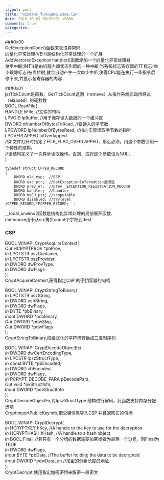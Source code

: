 ```yaml
---  
layout: post  
title: "windows_func&amp;&amp;CSP"  
date: 2015-10-01 00:52:01 +0800  
comments: true  
categories:   
---  
```

###0x00  
GetExceptionCode()函数来获取异常码  
向量化异常处理(VEH)是结构化异常处理的一个扩展  
AddVectoredExceptionHandler()函数添加一个向量化异常处理器  
单步中断(INT1)是由机器内部状态引起的一种中断,当系统标志寄存器的TF标志(单步跟踪标志)被置位时,就会自动产生一次单步中断,使得CPU能在执行一条指令后停下来,并显示各寄存器的内容  
  
###0x01  
jetTickCount是函数。GetTickCount返回（retrieve）从操作系统启动所经过（elapsed）的毫秒数  
	BOOL ReadFile(  
	    HANDLE hFile,                                    //文件的句柄  
	    LPVOID lpBuffer,                                //用于保存读入数据的一个缓冲区  
	    DWORD nNumberOfBytesToRead,    //要读入的字节数  
	    LPDWORD lpNumberOfBytesRead,    //指向实际读取字节数的指针  
	    LPOVERLAPPED lpOverlapped  
	    //如文件打开时指定了FILE_FLAG_OVERLAPPED，那么必须，用这个参数引用一个特殊的结构。  
	    //该结构定义了一次异步读取操作。否则，应将这个参数设为NULL  
	)  
  
	typedef struct CPPEH_RECORD        
	{        
	    DWORD old_esp;  //ESP       
	    DWORD exc_ptr;  //GetExceptionInformation返回值       
	    DWORD prev_er;  //prev _EXCEPTION_REGISTRATION_RECORD       
	    DWORD handler;  //handler       
	    DWORD msEH_ptr; //scopetable       
	    DWORD disabled; //trylevel       
	}CPPEH_RECORD,*PCPPEH_RECORD;  ;  
__local_unwind2函数是结构化异常处理的局部展开函数.  
memmove用于从src拷贝count个字符到dest  
  
  
### CSP  
BOOL WINAPI CryptAcquireContext(  
  _Out_ HCRYPTPROV *phProv,  
  _In_  LPCTSTR    pszContainer,  
  _In_  LPCTSTR    pszProvider,  
  _In_  DWORD      dwProvType,  
  _In_  DWORD      dwFlags  
);  
CryptAcquireContext,获得指定CSP 的密钥容器的句柄  
  
BOOL WINAPI CryptStringToBinary(  
  _In_    LPCTSTR pszString,  
  _In_    DWORD   cchString,  
  _In_    DWORD   dwFlags,  
  _In_    BYTE    *pbBinary,  
  _Inout_ DWORD   *pcbBinary,  
  _Out_   DWORD   *pdwSkip,  
  _Out_   DWORD   *pdwFlags  
);  
CryptStringToBinary,把格式化的字符串转换成二进制序列  
  
BOOL WINAPI CryptDecodeObjectEx(  
  _In_          DWORD              dwCertEncodingType,  
  _In_          LPCSTR             lpszStructType,  
  _In_    const BYTE               *pbEncoded,  
  _In_          DWORD              cbEncoded,  
  _In_          DWORD              dwFlags,  
  _In_          PCRYPT_DECODE_PARA pDecodePara,  
  _Out_         void               *pvStructInfo,  
  _Inout_       DWORD              *pcbStructInfo  
);  
CryptDecodeObjectEx,对lpszStructType 结构进行解码，此函数支持内存分配选项  
CryptImportPublicKeyInfo,把公钥信息导入CSP 并且返回它的句柄  
  
BOOL WINAPI CryptDecrypt(  
  _In_    HCRYPTKEY  hKey,	//A handle to the key to use for the decryption  
  _In_    HCRYPTHASH hHash,	//A handle to a hash object.  
  _In_    BOOL       Final,	//若只有一个分组的数据需要加密或者为最后一个分组，则Final为TRUE  
  _In_    DWORD      dwFlags,  
  _Inout_ BYTE       *pbData,	//The buffer holding the data to be decrypted  
  _Inout_ DWORD      *pdwDataLen	//加密的分组长度的地址  
);  
CryptDecrypt,使用指定加密密钥来解密一段密文  
  
  
  
